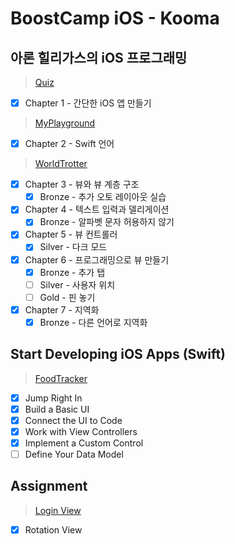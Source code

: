 # BoostCamp iOS - Kooma

## 아론 힐리가스의 iOS 프로그래밍
> [Quiz](https://github.com/leejun6694/BoostCamp_iOS_kooma/tree/master/Aaron%20Hillegass/Quiz)
- [x] Chapter 1 - 간단한 iOS 앱 만들기
> [MyPlayground](https://github.com/leejun6694/BoostCamp_iOS_kooma/tree/master/Aaron%20Hillegass/MyPlayground.playground)
- [x] Chapter 2 - Swift 언어
> [WorldTrotter](https://github.com/leejun6694/BoostCamp_iOS_kooma/tree/master/Aaron%20Hillegass/WorldTrotter)
- [x] Chapter 3 - 뷰와 뷰 계층 구조
  - [x] Bronze - 추가 오토 레이아웃 실습
- [x] Chapter 4 - 텍스트 입력과 델리게이션
  - [x] Bronze - 알파벳 문자 허용하지 않기
- [x] Chapter 5 - 뷰 컨트롤러
  - [x] Silver - 다크 모드
- [x] Chapter 6 - 프로그래밍으로 뷰 만들기
  - [x] Bronze - 추가 탭
  - [ ] Silver - 사용자 위치
  - [ ] Gold - 핀 놓기
- [x] Chapter 7 - 지역화
  - [x] Bronze - 다른 언어로 지역화

## Start Developing iOS Apps (Swift)
> [FoodTracker](https://github.com/leejun6694/BoostCamp_iOS_kooma/tree/master/FoodTracker)
- [x] Jump Right In
- [x] Build a Basic UI
- [x] Connect the UI to Code
- [x] Work with View Controllers
- [x] Implement a Custom Control
- [ ] Define Your Data Model

## Assignment
> [Login View](https://github.com/leejun6694/BoostCamp_iOS_kooma/tree/master/week1/LoginView)
  - [x] Rotation View
